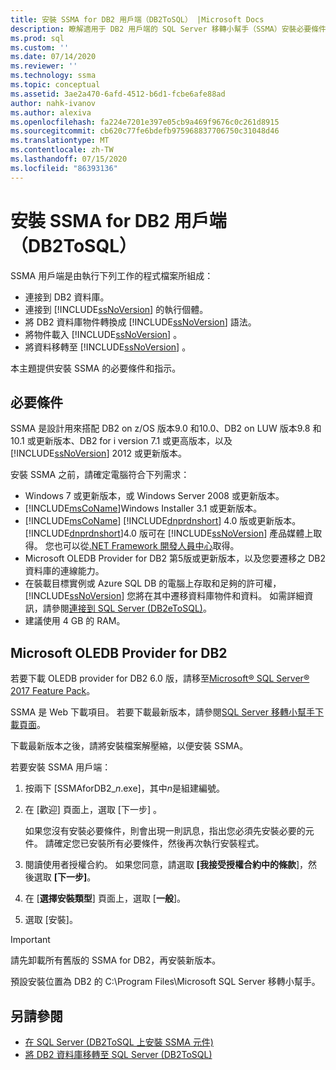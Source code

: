 ```yaml
---
title: 安裝 SSMA for DB2 用戶端（DB2ToSQL） |Microsoft Docs
description: 瞭解適用于 DB2 用戶端的 SQL Server 移轉小幫手（SSMA）安裝必要條件，以及如何安裝。
ms.prod: sql
ms.custom: ''
ms.date: 07/14/2020
ms.reviewer: ''
ms.technology: ssma
ms.topic: conceptual
ms.assetid: 3ae2a470-6afd-4512-b6d1-fcbe6afe88ad
author: nahk-ivanov
ms.author: alexiva
ms.openlocfilehash: fa224e7201e397e05cb9a469f9676c0c261d8915
ms.sourcegitcommit: cb620c77fe6bdefb975968837706750c31048d46
ms.translationtype: MT
ms.contentlocale: zh-TW
ms.lasthandoff: 07/15/2020
ms.locfileid: "86393136"
---
```

# <a name="installing-ssma-for-db2-client-db2tosql"></a>安裝 SSMA for DB2 用戶端（DB2ToSQL）

SSMA 用戶端是由執行下列工作的程式檔案所組成：

- 連接到 DB2 資料庫。
- 連接到 [!INCLUDE[ssNoVersion](../../includes/ssnoversion-md.md)] 的執行個體。
- 將 DB2 資料庫物件轉換成 [!INCLUDE[ssNoVersion](../../includes/ssnoversion-md.md)] 語法。
- 將物件載入 [!INCLUDE[ssNoVersion](../../includes/ssnoversion-md.md)] 。
- 將資料移轉至 [!INCLUDE[ssNoVersion](../../includes/ssnoversion-md.md)] 。

本主題提供安裝 SSMA 的必要條件和指示。

## <a name="prerequisites"></a>必要條件

SSMA 是設計用來搭配 DB2 on z/OS 版本9.0 和10.0、DB2 on LUW 版本9.8 和10.1 或更新版本、DB2 for i version 7.1 或更高版本，以及 [!INCLUDE[ssNoVersion](../../includes/ssnoversion-md.md)] 2012 或更新版本。

安裝 SSMA 之前，請確定電腦符合下列需求：

- Windows 7 或更新版本，或 Windows Server 2008 或更新版本。
- [!INCLUDE[msCoName](../../includes/msconame_md.md)]Windows Installer 3.1 或更新版本。
- [!INCLUDE[msCoName](../../includes/msconame_md.md)] [!INCLUDE[dnprdnshort](../../includes/dnprdnshort_md.md)] 4.0 版或更新版本。 [!INCLUDE[dnprdnshort](../../includes/dnprdnshort_md.md)]4.0 版可在 [!INCLUDE[ssNoVersion](../../includes/ssnoversion-md.md)] 產品媒體上取得。 您也可以從[.NET Framework 開發人員中心](https://go.microsoft.com/fwlink/?LinkId=48882)取得。
- Microsoft OLEDB Provider for DB2 第5版或更新版本，以及您要遷移之 DB2 資料庫的連線能力。
- 在裝載目標實例或 Azure SQL DB 的電腦上存取和足夠的許可權， [!INCLUDE[ssNoVersion](../../includes/ssnoversion-md.md)] 您將在其中遷移資料庫物件和資料。 如需詳細資訊，請參閱[連接到 SQL Server &#40;DB2eToSQL&#41;](../../ssma/db2/connecting-to-sql-server-db2etosql.md)。
- 建議使用 4 GB 的 RAM。

## <a name="microsoft-oledb-provider-for-db2"></a>Microsoft OLEDB Provider for DB2

若要下載 OLEDB provider for DB2 6.0 版，請移至[Microsoft® SQL Server® 2017 Feature Pack](https://www.microsoft.com/download/details.aspx?id=55992)。

SSMA 是 Web 下載項目。 若要下載最新版本，請參閱[SQL Server 移轉小幫手下載頁面](https://aka.ms/ssmafordb2)。

下載最新版本之後，請將安裝檔案解壓縮，以便安裝 SSMA。

若要安裝 SSMA 用戶端：

1. 按兩下 [SSMAforDB2_*n*.exe]，其中*n*是組建編號。
2. 在 [歡迎]  頁面上，選取 [下一步]  。

   如果您沒有安裝必要條件，則會出現一則訊息，指出您必須先安裝必要的元件。 請確定您已安裝所有必要條件，然後再次執行安裝程式。

3. 閱讀使用者授權合約。 如果您同意，請選取 **[我接受授權合約中的條款**]，然後選取 **[下一步]**。
4. 在 [**選擇安裝類型**] 頁面上，選取 [**一般**]。
5. 選取 [安裝]。

> [!IMPORTANT]
> 請先卸載所有舊版的 SSMA for DB2，再安裝新版本。

預設安裝位置為 DB2 的 C:\Program Files\Microsoft SQL Server 移轉小幫手。

## <a name="see-also"></a>另請參閱

- [在 SQL Server &#40;DB2ToSQL 上安裝 SSMA 元件&#41;](../../ssma/db2/installing-ssma-components-on-sql-server-db2tosql.md)
- [將 DB2 資料庫移轉至 SQL Server &#40;DB2ToSQL&#41;](../../ssma/db2/migrating-db2-databases-to-sql-server-db2tosql.md)
